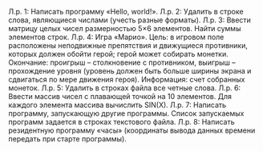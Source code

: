 Л.р. 1: Написать программу «Hello, world!».
Л.р. 2: Удалить в строке слова, являющиеся числами (учесть разные форматы).
Л.р. 3: Ввести матрицу целых чисел размерностью 5×6 элементов. Найти суммы элементов строк.
Л.р. 4: Игра «Марио».
Цель: в игровом поле расположены неподвижные препятствия и движущиеся противники, которых должен обойти герой; герой может собирать монетки.
Окончание: проигрыш – столкновение с противником, выигрыш – прохождение уровня (уровень должен быть больше ширины экрана и сдвигаться по мере движения героя).
Информация: счет собранных монеток.
Л.р. 5: Удалить в строках файла все четные слова. 
Л.р. 6: Ввести массив чисел с плавающей точкой на 10 элементов. Для каждого элемента массива вычислить SIN(X).
Л.р. 7: Написать программу, запускающую другие программы. Список запускаемых программ задается в строках текстового файла. 
Л.р. 8: Написать резидентную программу «часы» (координаты вывода данных времени передать при старте программы). 
